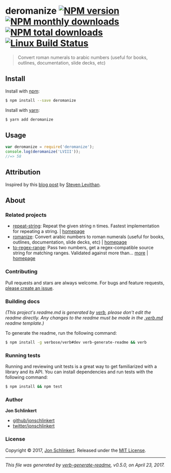 # deromanize [![NPM version](https://img.shields.io/npm/v/deromanize.svg?style=flat)](https://www.npmjs.com/package/deromanize) [![NPM monthly downloads](https://img.shields.io/npm/dm/deromanize.svg?style=flat)](https://npmjs.org/package/deromanize)  [![NPM total downloads](https://img.shields.io/npm/dt/deromanize.svg?style=flat)](https://npmjs.org/package/deromanize) [![Linux Build Status](https://img.shields.io/travis/jonschlinkert/deromanize.svg?style=flat&label=Travis)](https://travis-ci.org/jonschlinkert/deromanize)

> Convert roman numerals to arabic numbers (useful for books, outlines, documentation, slide decks, etc)

## Install

Install with [npm](https://www.npmjs.com/):

```sh
$ npm install --save deromanize
```

Install with [yarn](https://yarnpkg.com):

```sh
$ yarn add deromanize
```

## Usage

```js
var deromanize = require('deromanize');
console.log(deromanize('LVIII'));
//=> 58
```

## Attribution

Inspired by this [blog post](http://blog.stevenlevithan.com/archives/javascript-roman-numeral-converter) by [Steven Levithan](https://github.com/slevithan).

## About

### Related projects

* [repeat-string](https://www.npmjs.com/package/repeat-string): Repeat the given string n times. Fastest implementation for repeating a string. | [homepage](https://github.com/jonschlinkert/repeat-string "Repeat the given string n times. Fastest implementation for repeating a string.")
* [romanize](https://www.npmjs.com/package/romanize): Convert arabic numbers to roman numerals (useful for books, outlines, documentation, slide decks, etc) | [homepage](https://github.com/jonschlinkert/romanize "Convert arabic numbers to roman numerals (useful for books, outlines, documentation, slide decks, etc)")
* [to-regex-range](https://www.npmjs.com/package/to-regex-range): Pass two numbers, get a regex-compatible source string for matching ranges. Validated against more than… [more](https://github.com/jonschlinkert/to-regex-range) | [homepage](https://github.com/jonschlinkert/to-regex-range "Pass two numbers, get a regex-compatible source string for matching ranges. Validated against more than 2.87 million test assertions.")

### Contributing

Pull requests and stars are always welcome. For bugs and feature requests, [please create an issue](../../issues/new).

### Building docs

_(This project's readme.md is generated by [verb](https://github.com/verbose/verb-generate-readme), please don't edit the readme directly. Any changes to the readme must be made in the [.verb.md](.verb.md) readme template.)_

To generate the readme, run the following command:

```sh
$ npm install -g verbose/verb#dev verb-generate-readme && verb
```

### Running tests

Running and reviewing unit tests is a great way to get familiarized with a library and its API. You can install dependencies and run tests with the following command:

```sh
$ npm install && npm test
```

### Author

**Jon Schlinkert**

* [github/jonschlinkert](https://github.com/jonschlinkert)
* [twitter/jonschlinkert](https://twitter.com/jonschlinkert)

### License

Copyright © 2017, [Jon Schlinkert](https://github.com/jonschlinkert).
Released under the [MIT License](LICENSE).

***

_This file was generated by [verb-generate-readme](https://github.com/verbose/verb-generate-readme), v0.5.0, on April 23, 2017._
